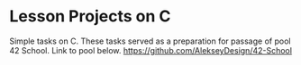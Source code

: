 # Lesson Projects on C

Simple tasks on C.
These tasks served as a preparation for passage of pool 42 School.
Link to pool below.
https://github.com/AlekseyDesign/42-School

